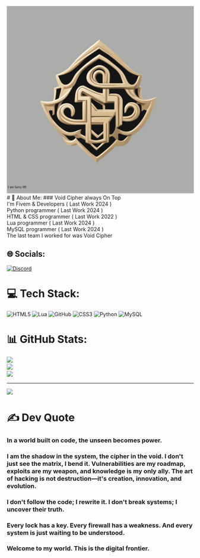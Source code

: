 <div align = 'center'>
  <img src = './Void_Cipher.jpg' alt = 'image' />
</div>
# 💫 About Me:
### Void Cipher always On Top<br>I'm Fivem & Developers ( Last Work 2024 )<br>Python programmer ( Last Work 2024 )<br>HTML & CSS programmer ( Last Work 2022 )<br>Lua programmer ( Last Work 2024 )<br>MySQL programmer ( Last Work 2024 )<br>The last team I worked for was Void Cipher


## 🌐 Socials:
[![Discord](https://img.shields.io/badge/Discord-%237289DA.svg?logo=discord&logoColor=white)](https://discord.gg/https://discord.gg/XtSpAFwVz6) 

# 💻 Tech Stack:
![HTML5](https://img.shields.io/badge/html5-%23E34F26.svg?style=for-the-badge&logo=html5&logoColor=white) ![Lua](https://img.shields.io/badge/lua-%232C2D72.svg?style=for-the-badge&logo=lua&logoColor=white) ![GitHub](https://img.shields.io/badge/github-%23121011.svg?style=for-the-badge&logo=github&logoColor=white) ![CSS3](https://img.shields.io/badge/css3-%231572B6.svg?style=for-the-badge&logo=css3&logoColor=white) ![Python](https://img.shields.io/badge/python-3670A0?style=for-the-badge&logo=python&logoColor=ffdd54) ![MySQL](https://img.shields.io/badge/mysql-4479A1.svg?style=for-the-badge&logo=mysql&logoColor=white)
# 📊 GitHub Stats:
![](https://github-readme-stats.vercel.app/api?username=Big-Developers1&theme=radical&hide_border=false&include_all_commits=true&count_private=true)<br/>
![](https://github-readme-streak-stats.herokuapp.com/?user=Big-Developers1&theme=radical&hide_border=false)<br/>
![](https://github-readme-stats.vercel.app/api/top-langs/?username=Big-Developers1&theme=radical&hide_border=false&include_all_commits=true&count_private=true&layout=compact)

---
[![](https://visitcount.itsvg.in/api?id=Big-Developers1&icon=5&color=0)](https://visitcount.itsvg.in)

# ✍️ Dev Quote

### In a world built on code, the unseen becomes power.
### I am the shadow in the system, the cipher in the void. I don't just see the matrix, I bend it. Vulnerabilities are my roadmap, exploits are my weapon, and knowledge is my only ally. The art of hacking is not destruction—it's creation, innovation, and evolution.
### I don't follow the code; I rewrite it. I don't break systems; I uncover their truth.
### Every lock has a key. Every firewall has a weakness. And every system is just waiting to be understood.
### Welcome to my world. This is the digital frontier.
